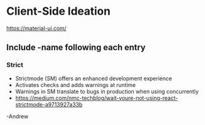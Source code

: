 # Client-Side Ideation
https://material-ui.com/
## Include -name following each entry

### Strict
- Strictmode (SM) offers an enhanced development experience
- Activates checks and adds warnings at runtime 
- Warnings in SM translate to bugs in production when using concurrently
- https://medium.com/nmc-techblog/wait-youre-not-using-react-strictmode-a9713927a33b

-Andrew 


